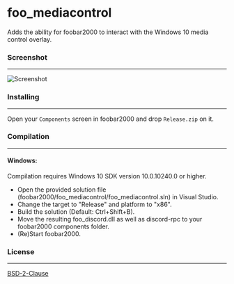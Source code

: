 # foo_mediacontrol
Adds the ability for foobar2000 to interact with the Windows 10 media control overlay.

### Screenshot
---------
![Screenshot](https://i.imgur.com/nDhw6XN.png)

### Installing
---------
Open your `Components` screen in foobar2000 and drop `Release.zip` on it.

### Compilation
---------
#### Windows:

Compilation requires Windows 10 SDK version 10.0.10240.0 or higher.
 - Open the provided solution file (foobar2000/foo_mediacontrol/foo_mediacontrol.sln) in Visual Studio.
 - Change the target to "Release" and platform to "x86".
 - Build the solution (Default: Ctrl+Shift+B).
 - Move the resulting foo_discord.dll as well as discord-rpc to your foobar2000 components folder.
 - (Re)Start foobar2000.

### License
----
[BSD-2-Clause](https://github.com/NaamloosDT/foo_discord/blob/master/LICENSE)
